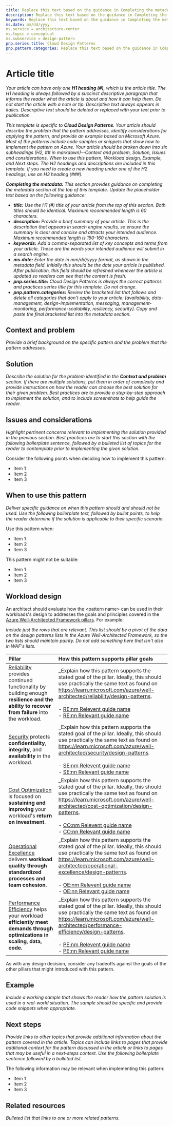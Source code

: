 ```yaml
---
title: Replace this text based on the guidance in Completing the metadata under the Article Title section.   
description: Replace this text based on the guidance in Completing the metadata under the Article Title section.
keywords: Replace this text based on the guidance in Completing the metadata under the Article Title section.
ms.date: mm/dd/yyyy
ms.service = architecture-center
ms.topic = conceptual
ms.subservice = design-pattern
pnp.series.title: Cloud Design Patterns
pnp.pattern.categories: Replace this text based on the guidance in Completing the metadata under the Article Title section.
---
```


# Article title

_Your article can have only one **H1 heading (#)**, which is the article title. The H1 heading is always followed by a succinct descriptive paragraph that informs the reader what the article is about and how it can help them. Do not start the article with a note or tip. Descriptive text always appears in italics. Descriptive text should be deleted or replaced with your text prior to publication._

_This template is specific to **Cloud Design Patterns**. Your article should describe the problem that the pattern addresses, identify considerations for applying the pattern, and provide an example based on Microsoft Azure. Most of the patterns include code samples or snippets that show how to implement the pattern on Azure. Your article should be broken down into six subheadings (H2, ## in markdown)--Context and problem, Solution, Issues and considerations, When to use this pattern, Workload design, Example, and Next steps. The H2 headings and descriptions are included in this template. If you need to create a new heading under one of the H2 headings, use an H3 heading (###)._

_**Completing the metadata:**_
_This section provides guidance on completing the metadata section at the top of this template. Update the placeholder text based on the following guidance:_

- _**title:** Use the H1 (#) title of your article from the top of this section. Both titles should be identical. Maximum recommended length is 60 characters._
- _**description:** Provide a brief summary of your article. This is the description that appears in search engine results, so ensure the summary is clear and concise and attracts your intended audience. Maximum recommended length is 150-160 characters._
- _**keywords:** Add a comma-separated list of key concepts and terms from your article. These are the words your intended audience will submit in a search engine._
- _**ms.date:** Enter the date in mm/dd/yyyy format, as shown in the metadata field. Initially this should be the date your article is published. After publication, this field should be refreshed whenever the article is updated so readers can see that the content is fresh._
- _**pnp.series.title:** Cloud Design Patterns is always the correct patterns and practices series title for this template. Do not change._
- _**pnp.pattern.categories:** Review the bracketed list that follows and delete all categories that don't apply to your article: [availability, data-management, design-implementation, messaging, management-monitoring, performance-scalability, resiliency, security]. Copy and paste the final bracketed list into the metadata section._

## Context and problem

_Provide a brief background on the specific pattern and the problem that the pattern addresses._

## Solution

_Describe the solution for the problem identified in the **Context and problem** section. If there are multiple solutions, put them in order of complexity and provide instructions on how the reader can choose the best solution for their given problem. Best practices are to provide a step-by-step approach to implement the solution, and to include screenshots to help guide the reader._

## Issues and considerations

_Highlight pertinent concerns relevant to implementing the solution provided in the previous section. Best practices are to start this section with the following boilerplate sentence, followed by a bulleted list of topics for the reader to contemplate prior to implementing the given solution._

Consider the following points when deciding how to implement this pattern:

- Item 1
- Item 2
- Item 3

## When to use this pattern

_Deliver specific guidance on when this pattern should and should not be used. Use the following boilerplate text, followed by bullet points, to help the reader determine if the solution is applicable to their specific scenario._

Use this pattern when:

- Item 1
- Item 2
- Item 3

This pattern might not be suitable:

- Item 1
- Item 2
- Item 3

## Workload design

An architect should evaluate how the \<pattern name> can be used in their workloads's design to addresses the goals and principles covered in the [Azure Well-Architected Framework pillars](/azure/well-architected/pillars). For example:

_Include just the rows that are relevant. This list should be a pivot of the data on the design patterns lists in the Azure Well-Architected Framework, so the two lists should maintain pairity. Do not add something here that isn't also in WAF's lists._

| Pillar | How this pattern supports pillar goals |
| :----- | :------------------------------------- |
| [Reliability](/azure/well-architected/reliability/checklist) provides continued functionality by building enough **resilience and the ability to recover from failure** into the workload. | _Explain how this pattern supports the stated goal of the pillar. Ideally, this should use practically the same text as found on <https://learn.microsoft.com/azure/well-architected/reliability/design-patterns>.<br/><br/> - [RE:nm Relevent guide name]()<br/> - [RE:nn Relevant guide name]() |
| [Security](/azure/well-architected/security/checklist) protects **confidentiality**, **integrity**, and **availability** in the workload. | _Explain how this pattern supports the stated goal of the pillar. Ideally, this should use practically the same text as found on <https://learn.microsoft.com/azure/well-architected/security/design-patterns>.<br/><br/> - [SE:nm Relevent guide name]()<br/> - [SE:nn Relevant guide name]() |
| [Cost Optimization](/azure/well-architected/cost-optimization/checklist) is focused on **sustaining and improving** your workload's **return on investment**. | _Explain how this pattern supports the stated goal of the pillar. Ideally, this should use practically the same text as found on <https://learn.microsoft.com/azure/well-architected/cost-optimization/design-patterns>.<br/><br/> - [CO:nm Relevent guide name]()<br/> - [CO:nn Relevant guide name]() |
| [Operational Excellence](/azure/well-architected/operational-excellence/checklist) delivers **workload quality through standardized processes and team cohesion**. | _Explain how this pattern supports the stated goal of the pillar. Ideally, this should use practically the same text as found on <https://learn.microsoft.com/azure/well-architected/operational-excellence/design-patterns>.<br/><br/> - [OE:nm Relevent guide name]()<br/> - [OE:nn Relevant guide name]() |
| [Performance Efficiency](/azure/well-architected/performance-efficiency/checklist) helps your workload **efficiently meet demands through optimizations in scaling, data, code.** | _Explain how this pattern supports the stated goal of the pillar. Ideally, this should use practically the same text as found on <https://learn.microsoft.com/azure/well-architected/performance-efficiency/design-patterns>.<br/><br/> - [PE:nm Relevent guide name]()<br/> - [PE:nn Relevant guide name]() |

As with any design decision, consider any tradeoffs against the goals of the other pillars that might introduced with this pattern.

## Example

_Include a working sample that shows the reader how the pattern solution is used in a real-world situation. The sample should be specific and provide code snippets when appropriate._

## Next steps

_Provide links to other topics that provide additional information about the pattern covered in the article. Topics can include links to pages that provide additional context for the pattern discussed in the article or links to pages that may be useful in a next-steps context. Use the following boilerplate sentence followed by a bulleted list._

The following information may be relevant when implementing this pattern:

- Item 1
- Item 2
- Item 3

## Related resources

_Bulleted list that links to one or more related patterns._